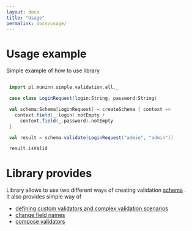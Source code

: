 ```yaml
---
layout: docs
title: "Usage"
permalink: docs/usage/
---
```

# Usage example

Simple example of how to use library

```scala mdoc

 import pl.muninn.simple.validation.all._

 case class LoginRequest(login:String, password:String)

 val schema:Schema[LoginRequest] = createSchema { context =>
   context.field(_.login).notEmpty +
     context.field(_.password).notEmpty
 }

 val result = schema.validate(LoginRequest("admin", "admin"))

 result.isValid

```

# Library provides

Library allows to use two different ways of creating validation [schema](schema/) .  
It also provides simple way of
* [defining custom validators and complex validation scenarios](custom/)
* [change field names](field-names/)
* [compose validators](compose-validators/)
